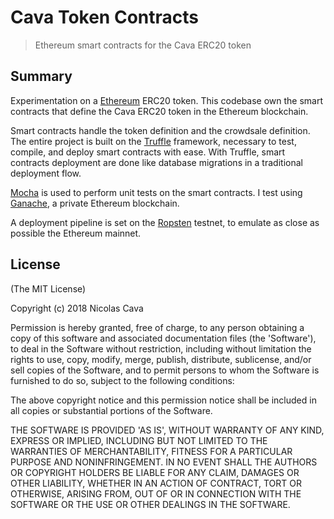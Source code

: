 # Cava Token Contracts

> Ethereum smart contracts for the Cava ERC20 token

## Summary

Experimentation on a [Ethereum](https://www.ethereum.org) ERC20 token. This codebase own the smart contracts that define the Cava ERC20 token in the Ethereum blockchain.

Smart contracts handle the token definition and the crowdsale definition. The entire project is built on the [Truffle](http://truffleframework.com) framework, necessary to test, compile, and deploy smart contracts with ease. With Truffle, smart contracts deployment are done like database migrations in a traditional deployment flow.

[Mocha](https://mochajs.org) is used to perform unit tests on the smart contracts. I test using [Ganache](http://truffleframework.com/ganache), a private Ethereum blockchain.

A deployment pipeline is set on the [Ropsten](https://ropsten.etherscan.io) testnet, to emulate as close as possible the Ethereum mainnet.

## License

(The MIT License)

Copyright (c) 2018 Nicolas Cava

Permission is hereby granted, free of charge, to any person obtaining a copy of this software and associated documentation files (the 'Software'), to deal in the Software without restriction, including without limitation the rights to use, copy, modify, merge, publish, distribute, sublicense, and/or sell copies of the Software, and to permit persons to whom the Software is furnished to do so, subject to the following conditions:

The above copyright notice and this permission notice shall be included in all copies or substantial portions of the Software.

THE SOFTWARE IS PROVIDED 'AS IS', WITHOUT WARRANTY OF ANY KIND, EXPRESS OR IMPLIED, INCLUDING BUT NOT LIMITED TO THE WARRANTIES OF MERCHANTABILITY, FITNESS FOR A PARTICULAR PURPOSE AND NONINFRINGEMENT. IN NO EVENT SHALL THE AUTHORS OR COPYRIGHT HOLDERS BE LIABLE FOR ANY CLAIM, DAMAGES OR OTHER LIABILITY, WHETHER IN AN ACTION OF CONTRACT, TORT OR OTHERWISE, ARISING FROM, OUT OF OR IN CONNECTION WITH THE SOFTWARE OR THE USE OR OTHER DEALINGS IN THE SOFTWARE.
